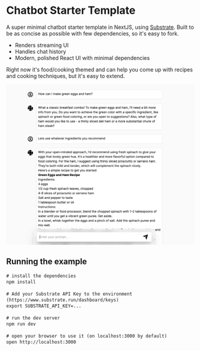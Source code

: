 # Chatbot Starter Template

A super minimal chatbot starter template in NextJS, using [Substrate](https://substrate.run). Built to be as concise as possible with few dependencies, so it's easy to fork.
- Renders streaming UI
- Handles chat history
- Modern, polished React UI with minimal dependencies

Right now it's food/cooking themed and can help you come up with recipes and cooking techniques, but it's easy to extend.

![Screenshot](/screenshot.png?raw=true)


## Running the example

```
# install the dependencies
npm install

# Add your Substrate API Key to the environment (https://www.substrate.run/dashboard/keys)
export SUBSTRATE_API_KEY=...

# run the dev server
npm run dev

# open your browser to use it (on localhost:3000 by default)
open http://localhost:3000
```

